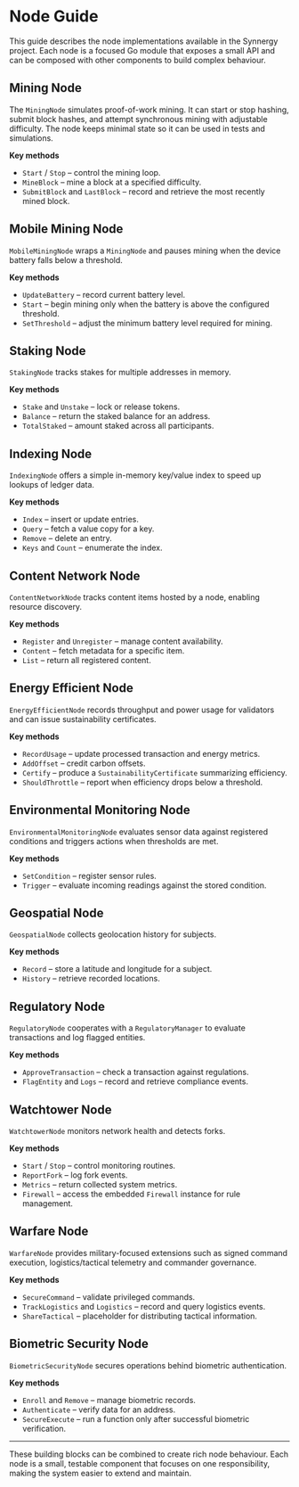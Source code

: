 # Node Guide

This guide describes the node implementations available in the Synnergy project. Each node is a focused Go module that exposes a small API and can be composed with other components to build complex behaviour.

## Mining Node

The `MiningNode` simulates proof-of-work mining. It can start or stop hashing, submit block hashes, and attempt synchronous mining with adjustable difficulty. The node keeps minimal state so it can be used in tests and simulations.

**Key methods**
- `Start` / `Stop` – control the mining loop.
- `MineBlock` – mine a block at a specified difficulty.
- `SubmitBlock` and `LastBlock` – record and retrieve the most recently mined block.

## Mobile Mining Node

`MobileMiningNode` wraps a `MiningNode` and pauses mining when the device battery falls below a threshold.

**Key methods**
- `UpdateBattery` – record current battery level.
- `Start` – begin mining only when the battery is above the configured threshold.
- `SetThreshold` – adjust the minimum battery level required for mining.

## Staking Node

`StakingNode` tracks stakes for multiple addresses in memory.

**Key methods**
- `Stake` and `Unstake` – lock or release tokens.
- `Balance` – return the staked balance for an address.
- `TotalStaked` – amount staked across all participants.

## Indexing Node

`IndexingNode` offers a simple in-memory key/value index to speed up lookups of ledger data.

**Key methods**
- `Index` – insert or update entries.
- `Query` – fetch a value copy for a key.
- `Remove` – delete an entry.
- `Keys` and `Count` – enumerate the index.

## Content Network Node

`ContentNetworkNode` tracks content items hosted by a node, enabling resource discovery.

**Key methods**
- `Register` and `Unregister` – manage content availability.
- `Content` – fetch metadata for a specific item.
- `List` – return all registered content.

## Energy Efficient Node

`EnergyEfficientNode` records throughput and power usage for validators and can issue sustainability certificates.

**Key methods**
- `RecordUsage` – update processed transaction and energy metrics.
- `AddOffset` – credit carbon offsets.
- `Certify` – produce a `SustainabilityCertificate` summarizing efficiency.
- `ShouldThrottle` – report when efficiency drops below a threshold.

## Environmental Monitoring Node

`EnvironmentalMonitoringNode` evaluates sensor data against registered conditions and triggers actions when thresholds are met.

**Key methods**
- `SetCondition` – register sensor rules.
- `Trigger` – evaluate incoming readings against the stored condition.

## Geospatial Node

`GeospatialNode` collects geolocation history for subjects.

**Key methods**
- `Record` – store a latitude and longitude for a subject.
- `History` – retrieve recorded locations.

## Regulatory Node

`RegulatoryNode` cooperates with a `RegulatoryManager` to evaluate transactions and log flagged entities.

**Key methods**
- `ApproveTransaction` – check a transaction against regulations.
- `FlagEntity` and `Logs` – record and retrieve compliance events.

## Watchtower Node

`WatchtowerNode` monitors network health and detects forks.

**Key methods**
- `Start` / `Stop` – control monitoring routines.
- `ReportFork` – log fork events.
- `Metrics` – return collected system metrics.
- `Firewall` – access the embedded `Firewall` instance for rule management.

## Warfare Node

`WarfareNode` provides military-focused extensions such as signed command execution, logistics/tactical telemetry and commander governance.

**Key methods**
- `SecureCommand` – validate privileged commands.
- `TrackLogistics` and `Logistics` – record and query logistics events.
- `ShareTactical` – placeholder for distributing tactical information.

## Biometric Security Node

`BiometricSecurityNode` secures operations behind biometric authentication.

**Key methods**
- `Enroll` and `Remove` – manage biometric records.
- `Authenticate` – verify data for an address.
- `SecureExecute` – run a function only after successful biometric verification.

---

These building blocks can be combined to create rich node behaviour. Each node is a small, testable component that focuses on one responsibility, making the system easier to extend and maintain.
